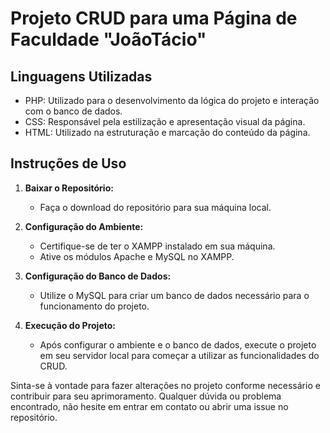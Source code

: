 # Projeto CRUD para uma Página de Faculdade "JoãoTácio"

## Linguagens Utilizadas

- PHP: Utilizado para o desenvolvimento da lógica do projeto e interação com o banco de dados.
- CSS: Responsável pela estilização e apresentação visual da página.
- HTML: Utilizado na estruturação e marcação do conteúdo da página.

## Instruções de Uso

1. **Baixar o Repositório:**
   - Faça o download do repositório para sua máquina local.

2. **Configuração do Ambiente:**
   - Certifique-se de ter o XAMPP instalado em sua máquina.
   - Ative os módulos Apache e MySQL no XAMPP.

3. **Configuração do Banco de Dados:**
   - Utilize o MySQL para criar um banco de dados necessário para o funcionamento do projeto.

4. **Execução do Projeto:**
   - Após configurar o ambiente e o banco de dados, execute o projeto em seu servidor local para começar a utilizar as funcionalidades do CRUD.

Sinta-se à vontade para fazer alterações no projeto conforme necessário e contribuir para seu aprimoramento. Qualquer dúvida ou problema encontrado, não hesite em entrar em contato ou abrir uma issue no repositório.
